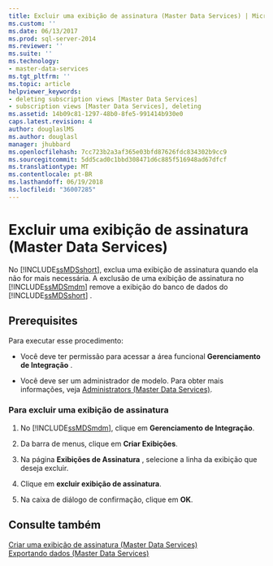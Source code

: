 ```yaml
---
title: Excluir uma exibição de assinatura (Master Data Services) | Microsoft Docs
ms.custom: ''
ms.date: 06/13/2017
ms.prod: sql-server-2014
ms.reviewer: ''
ms.suite: ''
ms.technology:
- master-data-services
ms.tgt_pltfrm: ''
ms.topic: article
helpviewer_keywords:
- deleting subscription views [Master Data Services]
- subscription views [Master Data Services], deleting
ms.assetid: 14b09c81-1297-48b0-8fe5-991414b930e0
caps.latest.revision: 4
author: douglaslMS
ms.author: douglasl
manager: jhubbard
ms.openlocfilehash: 7cc723b2a3af365e03bfd87626fdc834302b9cc9
ms.sourcegitcommit: 5dd5cad0c1bbd308471d6c885f516948ad67dfcf
ms.translationtype: MT
ms.contentlocale: pt-BR
ms.lasthandoff: 06/19/2018
ms.locfileid: "36007285"
---
```

# <a name="delete-a-subscription-view-master-data-services"></a>Excluir uma exibição de assinatura (Master Data Services)
  No [!INCLUDE[ssMDSshort](../includes/ssmdsshort-md.md)], exclua uma exibição de assinatura quando ela não for mais necessária. A exclusão de uma exibição de assinatura no [!INCLUDE[ssMDSmdm](../includes/ssmdsmdm-md.md)] remove a exibição do banco de dados do [!INCLUDE[ssMDSshort](../includes/ssmdsshort-md.md)] .  
  
## <a name="prerequisites"></a>Prerequisites  
 Para executar esse procedimento:  
  
-   Você deve ter permissão para acessar a área funcional **Gerenciamento de Integração** .  
  
-   Você deve ser um administrador de modelo. Para obter mais informações, veja [Administrators &#40;Master Data Services&#41;](administrators-master-data-services.md).  
  
### <a name="to-delete-a-subscription-view"></a>Para excluir uma exibição de assinatura  
  
1.  No [!INCLUDE[ssMDSmdm](../includes/ssmdsmdm-md.md)], clique em **Gerenciamento de Integração**.  
  
2.  Da barra de menus, clique em **Criar Exibições**.  
  
3.  Na página **Exibições de Assinatura** , selecione a linha da exibição que deseja excluir.  
  
4.  Clique em **excluir exibição de assinatura**.  
  
5.  Na caixa de diálogo de confirmação, clique em **OK**.  
  
## <a name="see-also"></a>Consulte também  
 [Criar uma exibição de assinatura &#40;Master Data Services&#41;](create-a-subscription-view-to-export-data-master-data-services.md)   
 [Exportando dados &#40;Master Data Services&#41;](overview-exporting-data-master-data-services.md)  
  
  